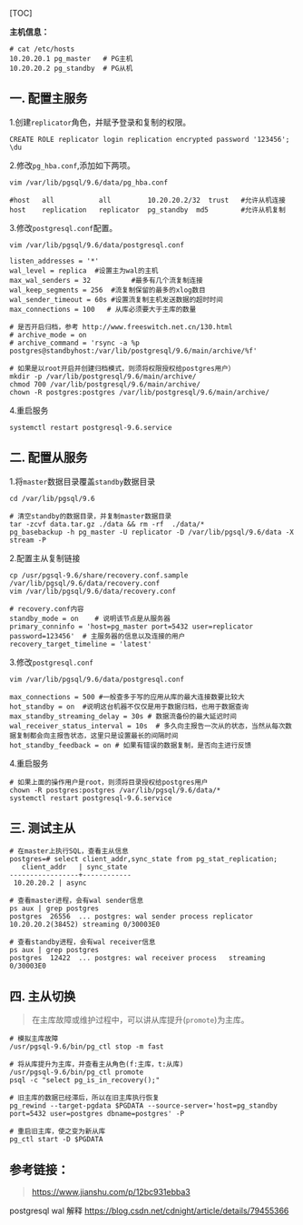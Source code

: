 [TOC]

**主机信息：**
```shell
# cat /etc/hosts
10.20.20.1 pg_master   # PG主机
10.20.20.2 pg_standby  # PG从机
```

## 一. 配置主服务
1.创建`replicator`角色，并赋予登录和复制的权限。
```shell
CREATE ROLE replicator login replication encrypted password '123456';
\du
```
2.修改`pg_hba.conf`,添加如下两项。
```shell
vim /var/lib/pgsql/9.6/data/pg_hba.conf
```
```shell
#host   all           all         10.20.20.2/32  trust   #允许从机连接
host    replication   replicator  pg_standby  md5        #允许从机复制
```
3.修改`postgresql.conf`配置。
```shell
vim /var/lib/pgsql/9.6/data/postgresql.conf
```
```shell
listen_addresses = '*'
wal_level = replica  #设置主为wal的主机   
max_wal_senders = 32          #最多有几个流复制连接
wal_keep_segments = 256  #流复制保留的最多的xlog数目
wal_sender_timeout = 60s #设置流复制主机发送数据的超时时间
max_connections = 100   # 从库必须要大于主库的数量

# 是否开启归档，参考 http://www.freeswitch.net.cn/130.html
# archive_mode = on
# archive_command = 'rsync -a %p postgres@standbyhost:/var/lib/postgresql/9.6/main/archive/%f'
```
```shell
# 如果是以root开启并创建归档模式，则须将权限授权给postgres用户）
mkdir -p /var/lib/postgresql/9.6/main/archive/
chmod 700 /var/lib/postgresql/9.6/main/archive/
chown -R postgres:postgres /var/lib/postgresql/9.6/main/archive/
```
4.重启服务
```shell
systemctl restart postgresql-9.6.service
```

## 二. 配置从服务
1.将`master`数据目录覆盖`standby`数据目录
```shell
cd /var/lib/pgsql/9.6

# 清空standby的数据目录，并复制master数据目录
tar -zcvf data.tar.gz ./data && rm -rf  ./data/* 
pg_basebackup -h pg_master -U replicator -D /var/lib/pgsql/9.6/data -X stream -P
```
2.配置主从复制链接
```shell
cp /usr/pgsql-9.6/share/recovery.conf.sample /var/lib/pgsql/9.6/data/recovery.conf
vim /var/lib/pgsql/9.6/data/recovery.conf
```
```shell
# recovery.conf内容
standby_mode = on    # 说明该节点是从服务器
primary_conninfo = 'host=pg_master port=5432 user=replicator password=123456'  # 主服务器的信息以及连接的用户
recovery_target_timeline = 'latest'
```
3.修改`postgresql.conf`
```shell
vim /var/lib/pgsql/9.6/data/postgresql.conf
```
```shell
max_connections = 500 #一般查多于写的应用从库的最大连接数要比较大
hot_standby = on  #说明这台机器不仅仅是用于数据归档，也用于数据查询
max_standby_streaming_delay = 30s # 数据流备份的最大延迟时间
wal_receiver_status_interval = 10s  # 多久向主报告一次从的状态，当然从每次数据复制都会向主报告状态，这里只是设置最长的间隔时间
hot_standby_feedback = on # 如果有错误的数据复制，是否向主进行反馈
```
4.重启服务
```shell
# 如果上面的操作用户是root，则须将目录授权给postgres用户
chown -R postgres:postgres /var/lib/pgsql/9.6/data/*
systemctl restart postgresql-9.6.service
```

## 三. 测试主从
```shell
# 在master上执行SQL，查看主从信息
postgres=# select client_addr,sync_state from pg_stat_replication;
   client_addr   | sync_state
-----------------+------------
 10.20.20.2 | async
```
```shell
# 查看master进程，会有wal sender信息
ps aux | grep postgres
postgres  26556  ... postgres: wal sender process replicator 10.20.20.2(38452) streaming 0/30003E0

# 查看standby进程，会有wal receiver信息
ps aux | grep postgres
postgres  12422  ... postgres: wal receiver process   streaming 0/30003E0
```

## 四. 主从切换
> 在主库故障或维护过程中，可以讲从库提升(`promote`)为主库。
```shell
# 模拟主库故障
/usr/pgsql-9.6/bin/pg_ctl stop -m fast

# 将从库提升为主库，并查看主从角色(f:主库，t:从库)
/usr/pgsql-9.6/bin/pg_ctl promote
psql -c "select pg_is_in_recovery();"
```
```shell
# 旧主库的数据已经滞后，所以在旧主库执行恢复
pg_rewind --target-pgdata $PGDATA --source-server='host=pg_standby port=5432 user=postgres dbname=postgres' -P

# 重启旧主库，使之变为新从库
pg_ctl start -D $PGDATA
```

## 参考链接：
> https://www.jianshu.com/p/12bc931ebba3


postgresql wal 解释
https://blog.csdn.net/cdnight/article/details/79455366





